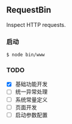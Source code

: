 ## RequestBin
Inspect HTTP requests.

### 启动 
```
$ node bin/www
```

### TODO
- [x] 基础功能开发
- [ ] 统一异常处理
- [ ] 系统常量定义
- [ ] 页面开发
- [ ] 启动参数配置